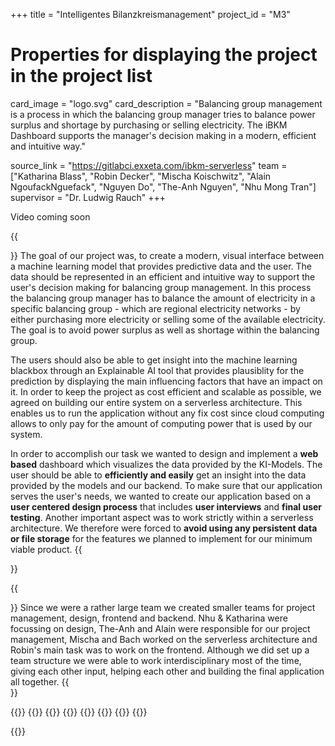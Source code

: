 +++
title = "Intelligentes Bilanzkreismanagement"
project_id = "M3"

# Properties for displaying the project in the project list
card_image = "logo.svg"
card_description = "Balancing group management is a process in which the balancing group manager tries to balance power surplus and shortage by purchasing or selling electricity. The iBKM Dashboard supports the manager's decision making in a modern, efficient and intuitive way."

source_link = "https://gitlabci.exxeta.com/ibkm-serverless"
team = ["Katharina Blass", "Robin Decker", "Mischa Koischwitz", "Alain NgoufackNguefack", "Nguyen Do", "The-Anh Nguyen", "Nhu Mong Tran"]
supervisor = "Dr. Ludwig Rauch"
+++

Video coming soon

{{<section title="The Objective">}}
The goal of our project was, to create a modern, visual interface between a machine learning model that provides predictive data and the user. The data should be represented in an efficient and intuitive way to support the user's decision making for balancing group management.
In this process the balancing group manager has to balance the amount of electricity in a specific balancing group -  which are regional electricity networks -  by either purchasing more electricity or selling some of the available electricity. The goal is to avoid power surplus as well as shortage within the balancing group.

The users should also be able to get insight into the machine learning blackbox through an Explainable AI tool that provides plausiblity for the prediction by displaying the main influencing factors that have an impact on it.
In order to keep the project as cost efficient and scalable as possible, we agreed on building our entire system on a serverless architecture.
This enables us to run the application without any fix cost since cloud computing allows to only pay for the amount of computing power that is used by our system.

In order to accomplish our task we wanted to design and implement a **web based** dashboard which visualizes the data provided by the KI-Models.
The user should be able to **efficiently and easily** get an insight into the data provided by the models and our backend.
To make sure that our application serves the user's needs, we wanted to create our application based on a **user centered design process** that includes **user interviews** and **final user testing**.
Another important aspect was to work strictly within a serverless architecture. We therefore were forced to **avoid using any persistent data or file storage** for the features we planned to implement for our minimum viable product.
{{</section >}}

{{<section title="The Team">}}
Since we were a rather large team we created smaller teams for project management, design, frontend and backend.
Nhu & Katharina were focussing on design, The-Anh and Alain were responsible for our project management, Mischa and Bach worked on the serverless architecture and Robin's main task was to work on the frontend.
Although we did set up a team structure we were able to work interdisciplinary most of the time, giving each other input, helping each other and building the final application all together.
{{</section >}}

{{<gallery>}}
{{<team-member image="nhu.jpg" name="Nhu">}}
{{<team-member image="mischa.png" name="Mischa">}}
{{<team-member image="the.jpg" name="The-Anh">}}
{{<team-member image="alain.png" name="Alain">}}
{{<team-member image="katharina.jpg" name="Katharina">}}
{{<team-member image="bach.png" name="Bach">}}
{{<team-member image="robin.jpg" name="Robin">}}

{{</gallery>}}
